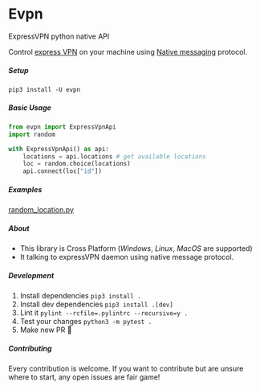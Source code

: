 # Evpn
ExpressVPN python native API

Control [express VPN](https://www.expressvpn.com/vpn-software) on your machine using [Native messaging](https://developer.mozilla.org/en-US/docs/Mozilla/Add-ons/WebExtensions/Native_messaging) protocol.

##### Setup
```shell
pip3 install -U evpn
```

##### Basic Usage
```python
from evpn import ExpressVpnApi
import random

with ExpressVpnApi() as api:
    locations = api.locations # get available locations
    loc = random.choice(locations)
    api.connect(loc["id"])
```

##### Examples
[random_location.py](https://github.com/thewh1teagle/evpn/blob/main/examples/random_location.py)

##### About
- This library is Cross Platform (*Windows*, *Linux*, *MacOS* are supported)
- It talking to expressVPN daemon using native message protocol.

##### Development
1. Install dependencies
`pip3 install .`
2. Install dev dependencies
`pip3 install .[dev]`
3. Lint it
`pylint --rcfile=.pylintrc --recursive=y .`
4. Test your changes
`python3 -m pytest .`
5. Make new PR 🚀

##### Contributing
Every contribution is welcome. If you want to contribute but are unsure where to start, any open issues are fair game!

